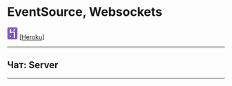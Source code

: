# EventSource, Websockets

![](./pic/Heroku.png) [[Heroku](https://sse-ws-chat-backend.herokuapp.com/)]
 
---

## Чат: Server

---

